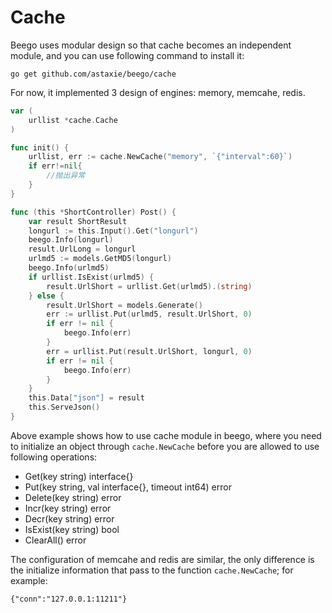 # Cache

Beego uses modular design so that cache becomes an independent module, and you can use following command to install it:

	go get github.com/astaxie/beego/cache

For now, it implemented 3 design of engines: memory, memcahe, redis.

```go
var (
	urllist *cache.Cache
)

func init() {
	urllist, err := cache.NewCache("memory", `{"interval":60}`)
	if err!=nil{
		//抛出异常
	}
}

func (this *ShortController) Post() {
	var result ShortResult
	longurl := this.Input().Get("longurl")
	beego.Info(longurl)
	result.UrlLong = longurl
	urlmd5 := models.GetMD5(longurl)
	beego.Info(urlmd5)
	if urllist.IsExist(urlmd5) {
		result.UrlShort = urllist.Get(urlmd5).(string)
	} else {
		result.UrlShort = models.Generate()
		err := urllist.Put(urlmd5, result.UrlShort, 0)
		if err != nil {
			beego.Info(err)
		}
		err = urllist.Put(result.UrlShort, longurl, 0)
		if err != nil {
			beego.Info(err)
		}
	}
	this.Data["json"] = result
	this.ServeJson()
}
```
Above example shows how to use cache module in beego, where you need to initialize an object through `cache.NewCache` before you are allowed to use following operations:

* Get(key string) interface{}
* Put(key string, val interface{}, timeout int64) error
* Delete(key string) error
* Incr(key string) error
* Decr(key string) error
* IsExist(key string) bool
* ClearAll() error

The configuration of memcahe and redis are similar, the only difference is the initialize information that pass to the function `cache.NewCache`; for example:

	{"conn":"127.0.0.1:11211"}